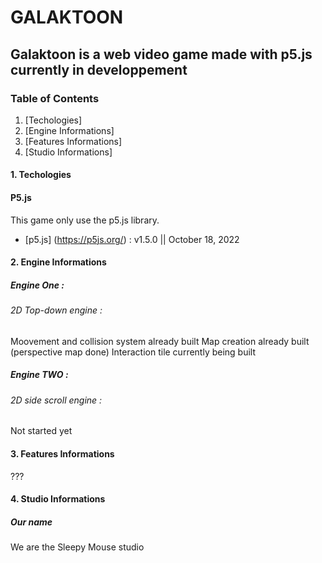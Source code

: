 # GALAKTOON
## Galaktoon is a web video game made with p5.js currently in developpement

### Table of Contents

1. [Techologies]
2. [Engine Informations]
3. [Features Informations]
4. [Studio Informations]

#### 1. Techologies

#### P5.js

This game only use the p5.js library.
* [p5.js] (https://p5js.org/) : v1.5.0 || October 18, 2022


#### 2. Engine Informations

##### Engine One :

###### 2D Top-down engine :

Moovement and collision system already built
Map creation already built (perspective map done) 
Interaction tile currently being built

##### Engine TWO :

###### 2D side scroll engine :

Not started yet

#### 3. Features Informations

???

#### 4. Studio Informations

##### Our name

We are the Sleepy Mouse studio